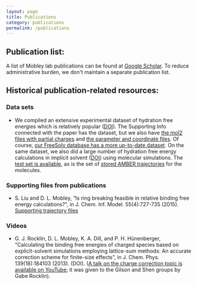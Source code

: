 ```yaml
---
layout: page
title: Publications
category: publications
permalink: /publications
---
```


## Publication list: 

A list of Mobley lab publications can be found at [Google Scholar](https://scholar.google.com/citations?user=k4Q4JN8AAAAJ&hl=en). To reduce administrative burden, we don't maintain a separate publication list.

## Historical publication-related resources:

### Data sets
- We compiled an extensive experimental dataset of hydration free energies which is relatively popular ([DOI](http://dx.doi.org/10.1021/ct800409d)). The Supporting Info connected with the paper has the dataset, but we also have [the mol2 files with partial charges](https://drive.google.com/file/d/1Lg9HQHL47H1h0RvkgTR65ci_6di8cFw1/view?usp=sharing) and [the parameter and coordinate files](https://drive.google.com/file/d/1LirT902p3XzFf4F6TdAgwSTyf2Jk7-Pl/view?usp=sharing). Of course, [our FreeSolv database has a more up-to-date dataset](https://github.com/MobleyLab/FreeSolv).
On the same dataset, we also did a large number of hydration free energy calculations in implicit solvent ([DOI](http://dx.doi.org/10.1021/jp0764384)) using molecular simulations. The [test set is available](https://drive.google.com/file/d/1Lj1JUSVlOLeXIBaw68A2rm6GKOvnL9mV/view?usp=sharing), as is the set of [stored AMBER trajectories](https://drive.google.com/file/d/1LnvvKPt0I8GLAB6x7egOwHfXXrMc879a/view?usp=sharing) for the molecules.

### Supporting files from publications
- S. Liu and D. L. Mobley, “Is ring breaking feasible in relative binding free energy calculations?”, in J. Chem. Inf. Model. 55(4):727-735 (2015). [Supporting trajectory files](http://www.escholarship.org/uc/item/27d9s5j9)

### Videos
- G. J. Rocklin, D. L. Mobley, K. A. Dill, and P. H. Hünenberger, “Calculating the binding free energies of charged species based on explicit-solvent simulations employing lattice-sum methods: An accurate correction scheme for finite-size effects”, in J. Chem. Phys. 139(18):184103 (2013). (DOI).  ([A talk on the charge correction topic is available on YouTube](https://www.youtube.com/watch?v=PeO2vexSSXM); it was given to the Gilson and Shen groups by Gabe Rocklin).
